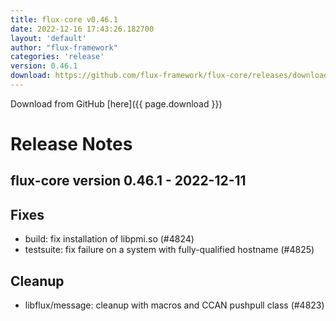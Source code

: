 ```yaml
---
title: flux-core v0.46.1
date: 2022-12-16 17:43:26.182700
layout: 'default'
author: "flux-framework"
categories: 'release'
version: 0.46.1
download: https://github.com/flux-framework/flux-core/releases/download/v0.46.1/flux-core-0.46.1.tar.gz
---
```


Download from GitHub [here]({{ page.download }})

# Release Notes

flux-core version 0.46.1 - 2022-12-11
-------------------------------------

## Fixes
 * build: fix installation of libpmi.so (#4824)
 * testsuite: fix failure on a system with fully-qualified hostname (#4825)

## Cleanup
 * libflux/message: cleanup with macros and CCAN pushpull class (#4823)
